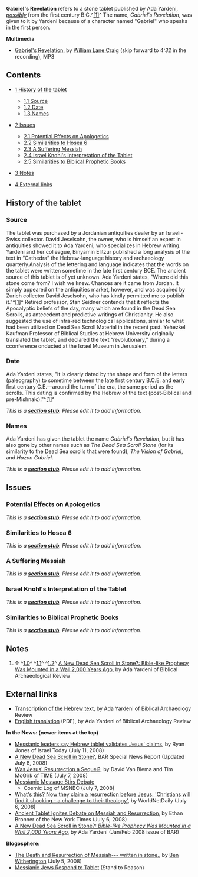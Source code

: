 **Gabriel's Revelation** refers to a stone tablet published by Ada
Yardeni, *[possibly](#Date)* from the first century
B.C.^[[1]](#note-AdaYardeniArticle)^ The name,
*Gabriel's Revelation*, was given to it by Yardeni because of a
character named "Gabriel" who speaks in the first person.


**Multimedia**

-   [Gabriel's Revelation](http://www.rfmedia.org/blog/audio/rf_audiocast-2008-07-09-61966.mp3),
    by [William Lane Craig](William_Lane_Craig "William Lane Craig")
    (skip forward to *4:32* in the recording), MP3

## Contents

-   [1 History of the tablet](#History_of_the_tablet)
    -   [1.1 Source](#Source)
    -   [1.2 Date](#Date)
    -   [1.3 Names](#Names)

-   [2 Issues](#Issues)
    -   [2.1 Potential Effects on Apologetics](#Potential_Effects_on_Apologetics)
    -   [2.2 Similarities to Hosea 6](#Similarities_to_Hosea_6)
    -   [2.3 A Suffering Messiah](#A_Suffering_Messiah)
    -   [2.4 Israel Knohl's Interpretation of the Tablet](#Israel_Knohl.27s_Interpretation_of_the_Tablet)
    -   [2.5 Similarities to Biblical Prophetic Books](#Similarities_to_Biblical_Prophetic_Books)

-   [3 Notes](#Notes)
-   [4 External links](#External_links)

## History of the tablet

### Source

The tablet was purchased by a Jordanian antiquities dealer by an
Israeli-Swiss collector. David Jeselsohn, the owner, who is himself
an expert in antiquities showed it to Ada Yardeni, who specializes
in Hebrew writing. Yardeni and her colleague, Binyamin Elitzur
published a long analysis of the text in “Cathedra” the
Hebrew-language history and archaeology quarterly.Analysis of the
lettering and language indicates that the words on the tablet were
written sometime in the late first century BCE. The ancient source
of this tablet is of yet unknown. Ada Yardeni states, "Where did
this stone come from? I wish we knew. Chances are it came from
Jordan. It simply appeared on the antiquities market, however, and
was acquired by Zurich collector David Jeselsohn, who has kindly
permitted me to publish it."^[[1]](#note-AdaYardeniArticle)^
Retired professor, Stan Seidner contends that it reflects the
Apocalyptic beliefs of the day, many which are found in the Dead
Sea Scrolls, as antecedent and predictive writings of Christianity.
He also suggested the use of infra-red technological applications,
similar to what had been utilized on Dead Sea Scroll Material in
the recent past. Yehezkel Kaufman Professor of Biblical Studies at
Hebrew University originally translated the tablet, and declared
the text “revolutionary,” during a cconference onducted at the
Israel Museum in Jerusalem.

### Date

Ada Yardeni states, "It is clearly dated by the shape and form of
the letters (paleography) to sometime between the late first
century B.C.E. and early first century C.E.—around the turn of the
era, the same period as the scrolls. This dating is confirmed by
the Hebrew of the text (post-Biblical and
pre-Mishnaic)."^[[1]](#note-AdaYardeniArticle)^

*This is a **[section stub](http://www.theopedia.com/Category:Theopedia_sectionstubs "Category:Theopedia sectionstubs")**. Please edit it to add information.*
### Names

Ada Yardeni has given the tablet the name *Gabriel's Revelation*,
but it has also gone by other names such as
*The Dead Sea Scroll Stone* (for its similarity to the Dead Sea
scrolls that were found), *The Vision of Gabriel*, and
*Hazon Gabriel*.

*This is a **[section stub](http://www.theopedia.com/Category:Theopedia_sectionstubs "Category:Theopedia sectionstubs")**. Please edit it to add information.*
## Issues

### Potential Effects on Apologetics

*This is a **[section stub](http://www.theopedia.com/Category:Theopedia_sectionstubs "Category:Theopedia sectionstubs")**. Please edit it to add information.*
### Similarities to Hosea 6

*This is a **[section stub](http://www.theopedia.com/Category:Theopedia_sectionstubs "Category:Theopedia sectionstubs")**. Please edit it to add information.*
### A Suffering Messiah

*This is a **[section stub](http://www.theopedia.com/Category:Theopedia_sectionstubs "Category:Theopedia sectionstubs")**. Please edit it to add information.*
### Israel Knohl's Interpretation of the Tablet

*This is a **[section stub](http://www.theopedia.com/Category:Theopedia_sectionstubs "Category:Theopedia sectionstubs")**. Please edit it to add information.*
### Similarities to Biblical Prophetic Books

*This is a **[section stub](http://www.theopedia.com/Category:Theopedia_sectionstubs "Category:Theopedia sectionstubs")**. Please edit it to add information.*
## Notes

1.  ↑ ^[1.0](#ref-AdaYardeniArticle_0)^
    ^[1.1](#ref-AdaYardeniArticle_1)^ ^[1.2](#ref-AdaYardeniArticle_2)^
    [A New Dead Sea Scroll in Stone?: Bible-like Prophecy Was Mounted in a Wall 2,000 Years Ago](http://www.bib-arch.org/archive.asp?PubID=BSBA&Volume=34&Issue=1&ArticleID=16&extraID=14),
    by Ada Yardeni of Biblical Archaeological Review

## External links

-   [Transcription of the Hebrew text](http://www.bib-arch.org/images/DSS-stone-hebrew.jpg),
    by Ada Yardeni of Biblical Archaeology Review
-   [English translation](http://www.bib-arch.org/news/dssinstone_english.pdf)
    (PDF), by Ada Yardeni of Biblical Archaeology Review

**In the News: (newer items at the top)**

-   [Messianic leaders say Hebrew tablet validates Jesus' claims](http://www.israeltoday.co.il/default.aspx?tabid=178&nid=16576),
    by Ryan Jones of Israel Today (July 11, 2008)
-   [A New Dead Sea Scroll in Stone?](http://www.bib-arch.org/news/dss-in-stone-news.asp),
    BAR Special News Report (Updated July 8, 2008)
-   [Was Jesus' Resurrection a Sequel?](http://www.time.com/time/world/article/0,8599,1820685,00.html),
    by David Van Biema and Tim McGirk of TIME (July 7, 2008)
-   [Messianic Message Stirs Debate](http://cosmiclog.msnbc.msn.com/archive/2008/07/07/1184950.aspx)
    - Cosmic Log of MSNBC (July 7, 2008)
-   [What's this? Now they claim a resurrection before Jesus: 'Christians will find it shocking - a challenge to their theology'](http://www.worldnetdaily.com/index.php?fa=PAGE.view&pageId=68924),
    by WorldNetDaily (July 6, 2008)
-   [Ancient Tablet Ignites Debate on Messiah and Resurrection](http://www.nytimes.com/2008/07/06/world/middleeast/06stone.html?_r=1),
    by Ethan Bronner of the New York Times (July 6, 2008)
-   [A New Dead Sea Scroll in Stone?: *Bible-like Prophecy Was Mounted in a Wall 2,000 Years Ago*](http://www.bib-arch.org/archive.asp?PubID=BSBA&Volume=34&Issue=1&ArticleID=16&extraID=14),
    by Ada Yardeni (Jan/Feb 2008 issue of BAR)

**Blogosphere:**

-   [The Death and Resurrection of Messiah--- written in stone.](http://benwitherington.blogspot.com/2008/07/death-and-resurrection-of-messiah.html),
    by [Ben Witherington](Ben_Witherington "Ben Witherington") (July 5,
    2008)
-   [Messianic Jews Respond to Tablet](http://str.typepad.com/weblog/2008/07/messianic-jews.html)
    (Stand to Reason)



